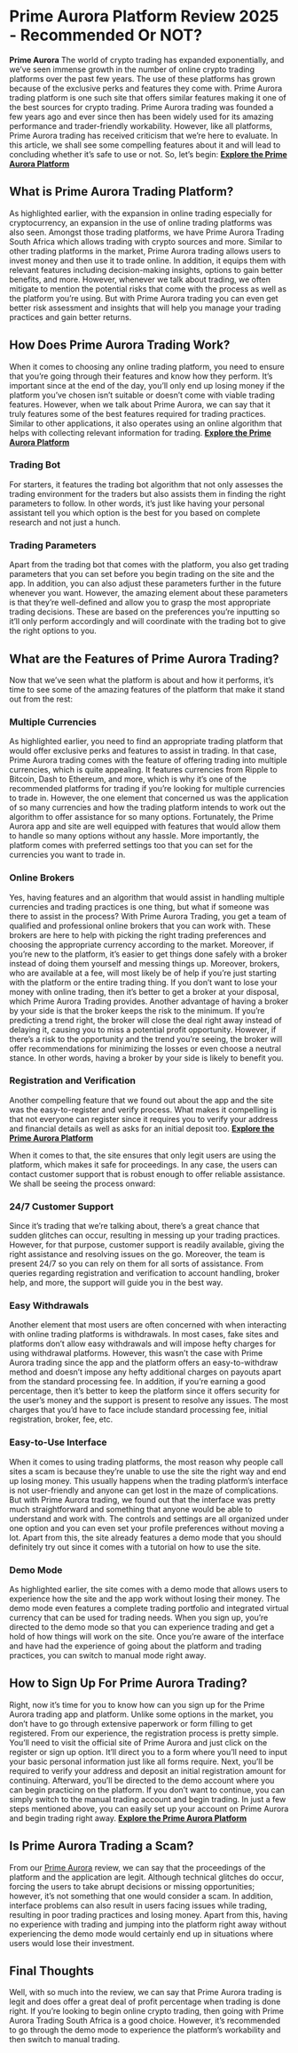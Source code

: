 <meta name="google-site-verification" content="SO4gIcM1afoq2nFQkxlZXU1Fu8JazmtRtzBiBTHt9CY" />

# Prime Aurora Platform Review 2025 - Recommended Or NOT?


**Prime Aurora** The world of crypto trading has expanded exponentially, and we’ve seen immense growth in the number of online crypto trading platforms over the past few years. The use of these platforms has grown because of the exclusive perks and features they come with. Prime Aurora trading platform is one such site that offers similar features making it one of the best sources for crypto trading.
Prime Aurora trading was founded a few years ago and ever since then has been widely used for its amazing performance and trader-friendly workability. However, like all platforms, Prime Aurora trading has received criticism that we’re here to evaluate. In this article, we shall see some compelling features about it and will lead to concluding whether it’s safe to use or not. So, let’s begin:
**[Explore the Prime Aurora Platform](https://the-primeaurora.com/)**
## What is Prime Aurora Trading Platform?
As highlighted earlier, with the expansion in online trading especially for cryptocurrency, an expansion in the use of online trading platforms was also seen. Amongst those trading platforms, we have Prime Aurora Trading South Africa which allows trading with crypto sources and more.
Similar to other trading platforms in the market, Prime Aurora trading allows users to invest money and then use it to trade online. In addition, it equips them with relevant features including decision-making insights, options to gain better benefits, and more.
However, whenever we talk about trading, we often mitigate to mention the potential risks that come with the process as well as the platform you’re using. But with Prime Aurora trading you can even get better risk assessment and insights that will help you manage your trading practices and gain better returns.
## How Does Prime Aurora Trading Work?
When it comes to choosing any online trading platform, you need to ensure that you’re going through their features and know how they perform. It’s important since at the end of the day, you’ll only end up losing money if the platform you’ve chosen isn’t suitable or doesn’t come with viable trading features.
However, when we talk about Prime Aurora, we can say that it truly features some of the best features required for trading practices. Similar to other applications, it also operates using an online algorithm that helps with collecting relevant information for trading.
**[Explore the Prime Aurora Platform](https://the-primeaurora.com/)**
### Trading Bot
For starters, it features the trading bot algorithm that not only assesses the trading environment for the traders but also assists them in finding the right parameters to follow. In other words, it’s just like having your personal assistant tell you which option is the best for you based on complete research and not just a hunch.
### Trading Parameters
Apart from the trading bot that comes with the platform, you also get trading parameters that you can set before you begin trading on the site and the app. In addition, you can also adjust these parameters further in the future whenever you want.
However, the amazing element about these parameters is that they’re well-defined and allow you to grasp the most appropriate trading decisions. These are based on the preferences you’re inputting so it’ll only perform accordingly and will coordinate with the trading bot to give the right options to you.
## What are the Features of Prime Aurora Trading?
Now that we’ve seen what the platform is about and how it performs, it’s time to see some of the amazing features of the platform that make it stand out from the rest:
### Multiple Currencies
As highlighted earlier, you need to find an appropriate trading platform that would offer exclusive perks and features to assist in trading. In that case, Prime Aurora trading comes with the feature of offering trading into multiple currencies, which is quite appealing.
It features currencies from Ripple to Bitcoin, Dash to Ethereum, and more, which is why it’s one of the recommended platforms for trading if you’re looking for multiple currencies to trade in. However, the one element that concerned us was the application of so many currencies and how the trading platform intends to work out the algorithm to offer assistance for so many options.
Fortunately, the Prime Aurora app and site are well equipped with features that would allow them to handle so many options without any hassle. More importantly, the platform comes with preferred settings too that you can set for the currencies you want to trade in.
### Online Brokers
Yes, having features and an algorithm that would assist in handling multiple currencies and trading practices is one thing, but what if someone was there to assist in the process? With Prime Aurora Trading, you get a team of qualified and professional online brokers that you can work with.
These brokers are here to help with picking the right trading preferences and choosing the appropriate currency according to the market. Moreover, if you’re new to the platform, it’s easier to get things done safely with a broker instead of doing them yourself and messing things up.
Moreover, brokers, who are available at a fee, will most likely be of help if you’re just starting with the platform or the entire trading thing. If you don’t want to lose your money with online trading, then it’s better to get a broker at your disposal, which Prime Aurora Trading provides.
Another advantage of having a broker by your side is that the broker keeps the risk to the minimum. If you’re predicting a trend right, the broker will close the deal right away instead of delaying it, causing you to miss a potential profit opportunity.
However, if there’s a risk to the opportunity and the trend you’re seeing, the broker will offer recommendations for minimizing the losses or even choose a neutral stance. In other words, having a broker by your side is likely to benefit you.
### Registration and Verification
Another compelling feature that we found out about the app and the site was the easy-to-register and verify process. What makes it compelling is that not everyone can register since it requires you to verify your address and financial details as well as asks for an initial deposit too.
**[Explore the Prime Aurora Platform](https://the-primeaurora.com/)**

When it comes to that, the site ensures that only legit users are using the platform, which makes it safe for proceedings. In any case, the users can contact customer support that is robust enough to offer reliable assistance. We shall be seeing the process onward:
### 24/7 Customer Support
Since it’s trading that we’re talking about, there’s a great chance that sudden glitches can occur, resulting in messing up your trading practices. However, for that purpose, customer support is readily available, giving the right assistance and resolving issues on the go.
Moreover, the team is present 24/7 so you can rely on them for all sorts of assistance. From queries regarding registration and verification to account handling, broker help, and more, the support will guide you in the best way.
### Easy Withdrawals
Another element that most users are often concerned with when interacting with online trading platforms is withdrawals. In most cases, fake sites and platforms don’t allow easy withdrawals and will impose hefty charges for using withdrawal platforms.
However, this wasn’t the case with Prime Aurora trading since the app and the platform offers an easy-to-withdraw method and doesn’t impose any hefty additional charges on payouts apart from the standard processing fee.
In addition, if you’re earning a good percentage, then it’s better to keep the platform since it offers security for the user’s money and the support is present to resolve any issues. The most charges that you’d have to face include standard processing fee, initial registration, broker, fee, etc.
### Easy-to-Use Interface
When it comes to using trading platforms, the most reason why people call sites a scam is because they’re unable to use the site the right way and end up losing money. This usually happens when the trading platform’s interface is not user-friendly and anyone can get lost in the maze of complications.
But with Prime Aurora trading, we found out that the interface was pretty much straightforward and something that anyone would be able to understand and work with. The controls and settings are all organized under one option and you can even set your profile preferences without moving a lot.
Apart from this, the site already features a demo mode that you should definitely try out since it comes with a tutorial on how to use the site.
### Demo Mode
As highlighted earlier, the site comes with a demo mode that allows users to experience how the site and the app work without losing their money. The demo mode even features a complete trading portfolio and integrated virtual currency that can be used for trading needs.
When you sign up, you’re directed to the demo mode so that you can experience trading and get a hold of how things will work on the site. Once you’re aware of the interface and have had the experience of going about the platform and trading practices, you can switch to manual mode right away.
## How to Sign Up For Prime Aurora Trading?
Right, now it’s time for you to know how can you sign up for the Prime Aurora trading app and platform. Unlike some options in the market, you don’t have to go through extensive paperwork or form filling to get registered.
From our experience, the registration process is pretty simple. You’ll need to visit the official site of Prime Aurora and just click on the register or sign up option. It’ll direct you to a form where you’ll need to input your basic personal information just like all forms require.
Next, you’ll be required to verify your address and deposit an initial registration amount for continuing. Afterward, you’ll be directed to the demo account where you can begin practicing on the platform.
If you don’t want to continue, you can simply switch to the manual trading account and begin trading. In just a few steps mentioned above, you can easily set up your account on Prime Aurora and begin trading right away.
**[Explore the Prime Aurora Platform](https://the-primeaurora.com/)**
## Is Prime Aurora Trading a Scam?
From our [Prime Aurora](https://github.com/SkyRoket/platform/blob/main/Prime%20Aurora%20Platform%20Review%202025%20-%20Recommended%20Or%20NOT%3F.md) review, we can say that the proceedings of the platform and the application are legit. Although technical glitches do occur, forcing the users to take abrupt decisions or missing opportunities; however, it’s not something that one would consider a scam.
In addition, interface problems can also result in users facing issues while trading, resulting in poor trading practices and losing money. Apart from this, having no experience with trading and jumping into the platform right away without experiencing the demo mode would certainly end up in situations where users would lose their investment.
## Final Thoughts
Well, with so much into the review, we can say that Prime Aurora trading is legit and does offer a great deal of profit percentage when trading is done right. If you’re looking to begin online crypto trading, then going with Prime Aurora Trading South Africa is a good choice. However, it’s recommended to go through the demo mode to experience the platform’s workability and then switch to manual trading.
